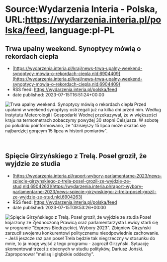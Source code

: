 # Source:Wydarzenia Interia - Polska, URL:https://wydarzenia.interia.pl/polska/feed, language:pl-PL

## Trwa upalny weekend. Synoptycy mówią o rekordach ciepła
 - [https://wydarzenia.interia.pl/kraj/news-trwa-upalny-weekend-synoptycy-mowia-o-rekordach-ciepla,nId,6904409](https://wydarzenia.interia.pl/kraj/news-trwa-upalny-weekend-synoptycy-mowia-o-rekordach-ciepla,nId,6904409)
 - RSS feed: https://wydarzenia.interia.pl/polska/feed
 - date published: 2023-07-15T16:51:24+00:00

<p><a href="https://wydarzenia.interia.pl/kraj/news-trwa-upalny-weekend-synoptycy-mowia-o-rekordach-ciepla,nId,6904409"><img align="left" alt="Trwa upalny weekend. Synoptycy mówią o rekordach ciepła" src="https://i.iplsc.com/trwa-upalny-weekend-synoptycy-mowia-o-rekordach-ciepla/000HEQMTPYQSRIAW-C321.jpg" /></a>Przed upałami w weekend synoptycy ostrzegali już na kilka dni przed nim. Według Instytutu Meteorologii i Gospodarki Wodnej przekazywał, że w większości kraju na termometrach zobaczymy powyżej 30 stopni Celsjusza. W sobotę po południu poinformowano, że &quot;dzisiejszy 15 lipca może okazać się najbardziej gorącym 15 lipca w historii pomiarów&quot;.</p><br clear="all" />

## Spięcie Girzyńskiego z Trelą. Poseł groził, że wyjdzie ze studia
 - [https://wydarzenia.interia.pl/raport-wybory-parlamentarne-2023/news-spiecie-girzynskiego-z-trela-posel-grozil-ze-wyjdzie-ze-stud,nId,6904263](https://wydarzenia.interia.pl/raport-wybory-parlamentarne-2023/news-spiecie-girzynskiego-z-trela-posel-grozil-ze-wyjdzie-ze-stud,nId,6904263)
 - RSS feed: https://wydarzenia.interia.pl/polska/feed
 - date published: 2023-07-15T09:53:26+00:00

<p><a href="https://wydarzenia.interia.pl/raport-wybory-parlamentarne-2023/news-spiecie-girzynskiego-z-trela-posel-grozil-ze-wyjdzie-ze-stud,nId,6904263"><img align="left" alt="Spięcie Girzyńskiego z Trelą. Poseł groził, że wyjdzie ze studia" src="https://i.iplsc.com/spiecie-girzynskiego-z-trela-posel-grozil-ze-wyjdzie-ze-stud/000HEOX9CILHNT7J-C321.jpg" /></a>Poseł kojarzony ze Zjednoczoną Prawicą oraz parlamentarzysta Lewicy starli się w programie &quot;Express Biedrzyckiej. Wybory 2023&quot;. Zbigniew Girzyński zarzucił swojemu konkurentowi politycznemu nieodpowiednie zachowanie. - Jeśli jeszcze raz pan poseł Trela będzie tak niegrzeczny w stosunku do mnie, to ja mogę wyjść z tego programu - zagroził Girzyński. Sytuację skomentował trzeci z obecnych w studiu polityków, Dariusz Joński. Zaproponował &quot;melisę i głębokie oddechy&quot;.</p><br clear="all" />


